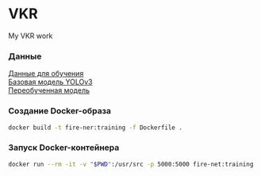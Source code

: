 # VKR
My VKR work 

### Данные 
[Данные для обучения](https://drive.google.com/file/d/1-5Lik8QjreZ4jTOU6o5aYoJ01hsbUeCy/view?usp=sharing)  
[Базовая модель YOLOv3](https://drive.google.com/file/d/1hJXQx8UGSKmgB6du9T-tUA5QsFe4ntwR/view?usp=sharing)  
[Переобученная модель](https://drive.google.com/file/d/1nMi0_z4eq0e5-2m9Uap7hCPVY3DhSpO6/view?usp=sharing)  


### Создание Docker-образа
```bash
docker build -t fire-ner:training -f Dockerfile .
```

### Запуск Docker-контейнера
```bash
docker run --rm -it -v "$PWD":/usr/src -p 5000:5000 fire-net:training
```
